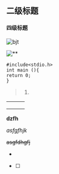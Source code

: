 ## 二级标题

#### 四级标题

[](https://github.com/CammyHu/First_test/blob/2048583dbe2871797a36927dec8bd0c610167b01/README.md)

![bjt](C:\Users\lx\Desktop\bjt.jpg)

![**](https://gimg2.baidu.com/image_search/src=http%3A%2F%2Fb-ssl.duitang.com%2Fuploads%2Fitem%2F201810%2F06%2F20181006191253_frfoz.thumb.700_0.jpg&refer=http%3A%2F%2Fb-ssl.duitang.com&app=2002&size=f9999,10000&q=a80&n=0&g=0n&fmt=jpeg?sec=1622292162&t=580f3eec6e605618f252604d0e2908bf)

```
#include<stdio.h>
int main (){
return 0;
}
```

> 1. 

|      |      |      |
| ---- | ---- | ---- |
|      |      |      |
|      |      |      |
|      |      |      |

**dzfh**

*asfgfhjk*

~~asgfdhgfj~~

- 



- [ ] 